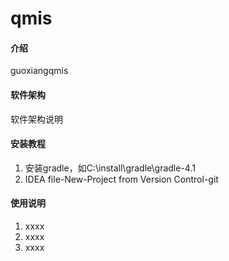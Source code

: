 # qmis

#### 介绍
guoxiangqmis

#### 软件架构
软件架构说明


#### 安装教程

1. 安装gradle，如C:\install\gradle\gradle-4.1
2. IDEA file-New-Project from Version Control-git

#### 使用说明

1. xxxx
2. xxxx
3. xxxx


